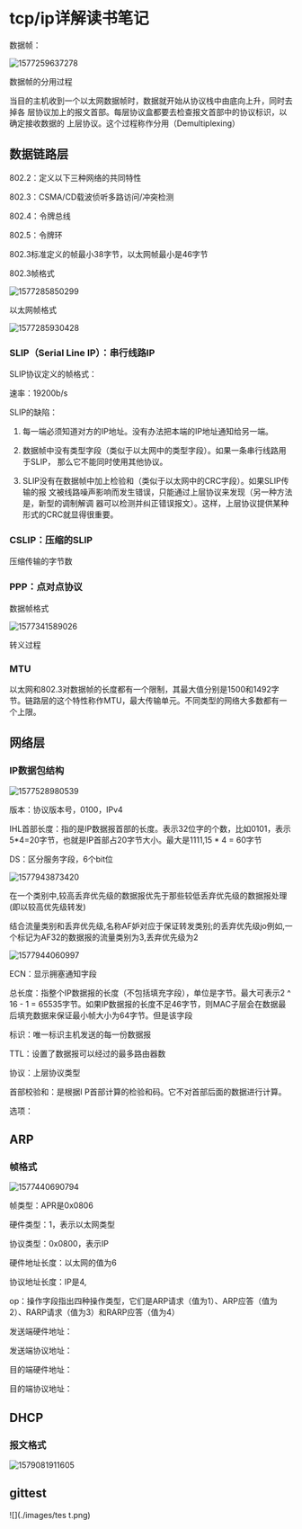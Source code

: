 # tcp/ip详解读书笔记

数据帧：

![1577259637278](images/1577259637278.png)

数据帧的分用过程

当目的主机收到一个以太网数据帧时，数据就开始从协议栈中由底向上升，同时去掉各
层协议加上的报文首部。每层协议盒都要去检查报文首部中的协议标识，以确定接收数据的
上层协议。这个过程称作分用（Demultiplexing）

## 数据链路层

802.2：定义以下三种网络的共同特性

802.3：CSMA/CD载波侦听多路访问/冲突检测

802.4：令牌总线

802.5：令牌环

802.3标准定义的帧最小38字节，以太网帧最小是46字节

802.3帧格式

![1577285850299](images/1577285850299.png)

以太网帧格式

![1577285930428](images/1577285930428.png)

### SLIP（Serial Line IP）：串行线路IP

SLIP协议定义的帧格式：

速率：19200b/s

SLIP的缺陷：

1. 每一端必须知道对方的IP地址。没有办法把本端的IP地址通知给另一端。

2. 数据帧中没有类型字段（类似于以太网中的类型字段）。如果一条串行线路用于SLIP，
   那么它不能同时使用其他协议。

3. SLIP没有在数据帧中加上检验和（类似于以太网中的CRC字段）。如果SLIP传输的报
   文被线路噪声影响而发生错误，只能通过上层协议来发现（另一种方法是，新型的调制解调
   器可以检测并纠正错误报文）。这样，上层协议提供某种形式的CRC就显得很重要。

### CSLIP：压缩的SLIP

压缩传输的字节数

### PPP：点对点协议

数据帧格式

![1577341589026](images/1577341589026.png)

转义过程

### MTU

以太网和802.3对数据帧的长度都有一个限制，其最大值分别是1500和1492字节。链路层的这个特性称作MTU，最大传输单元。不同类型的网络大多数都有一个上限。

## 网络层

### IP数据包结构

![1577528980539](images/1577528980539.png)

版本：协议版本号，0100，IPv4

IHL首部长度：指的是IP数据报首部的长度。表示32位字的个数，比如0101，表示5*4=20字节，也就是IP首部占20字节大小。最大是1111,15 * 4 = 60字节

DS：区分服务字段，6个bit位

![1577943873420](images/1577943873420.png)

在一个类别中,较高丢弃优先级的数据报优先于那些较低丢弃优先级的数据报处理(即以较高优先级转发)

结合流量类别和丢弃优先级,名称AF妒对应于保证转发类别;的丢弃优先级jo例如,一个标记为AF32的数据报的流量类别为3,丢弃优先级为2

![1577944060997](images/1577944060997.png)

ECN：显示拥塞通知字段

总长度：指整个IP数据报的长度（不包括填充字段），单位是字节。最大可表示2 ^ 16 - 1 = 65535字节。如果IP数据报的长度不足46字节，则MAC子层会在数据最后填充数据来保证最小帧大小为64字节。但是该字段

标识：唯一标识主机发送的每一份数据报

TTL：设置了数据报可以经过的最多路由器数

协议：上层协议类型

首部校验和：是根据I P首部计算的检验和码。它不对首部后面的数据进行计算。

选项：

## ARP

### 帧格式

![1577440690794](images/1577440690794.png)

帧类型：APR是0x0806

硬件类型：1，表示以太网类型

协议类型：0x0800，表示IP

硬件地址长度：以太网的值为6

协议地址长度：IP是4,

op：操作字段指出四种操作类型，它们是ARP请求（值为1）、ARP应答（值为2）、RARP请求（值为3）和RARP应答（值为4）

发送端硬件地址：

发送端协议地址：

目的端硬件地址：

目的端协议地址：

## DHCP

### 报文格式

![1579081911605](images/1579081911605.png)

## gittest

![](./images/tes t.png)